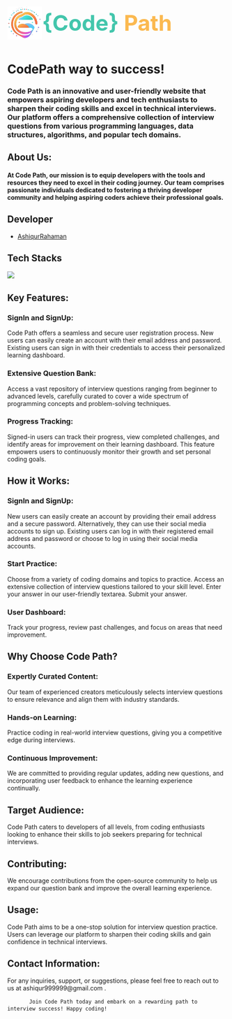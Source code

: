 <h1><img src="./src//assets/codepath-logo.png" alt="" width="80px"><span style="position: relative;top: -20px;font-size: 50px;"><span style="color: #43c6ac;">{Code}</span> <span style="color: #FBB950;">Path</span></span></h1>

<h1>CodePath way to success!</h1>
    <h3>Code Path is an innovative and user-friendly website that empowers aspiring developers and tech enthusiasts to sharpen their coding skills and excel in technical interviews. Our platform offers a comprehensive collection of interview questions from various programming languages, data structures, algorithms, and popular tech domains.</h3>
    <h2>About Us:</h2>
    <h4>At Code Path, our mission is to equip developers with the tools and resources they need to excel in their coding journey. Our team comprises passionate individuals dedicated to fostering a thriving developer community and helping aspiring coders achieve their professional goals.</h4>
	<h2>Developer</h2>

-  [AshiqurRahaman](https://github.com/AshiqurRahaman02)

<h2>Tech Stacks</h2>

![](https://skillicons.dev/icons?i=react,ts,nodejs,express,mongo )

<h2>Key Features:</h2>
   		<h3>SignIn and SignUp:</h3>
   		<p>
   			Code Path offers a seamless and secure user registration process. New
   			users can easily create an account with their email address and
   			password. Existing users can sign in with their credentials to access
   			their personalized learning dashboard.
   		</p>
   		<h3>Extensive Question Bank:</h3>
   		<p>
   			Access a vast repository of interview questions ranging from beginner
   			to advanced levels, carefully curated to cover a wide spectrum of
   			programming concepts and problem-solving techniques.
   		</p>
   		<h3>Progress Tracking:</h3>
   		<p>
   			Signed-in users can track their progress, view completed challenges,
   			and identify areas for improvement on their learning dashboard. This
   			feature empowers users to continuously monitor their growth and set
   			personal coding goals.
   		</p>
       <h2>How it Works:</h2>
   		<h3>SignIn and SignUp:</h3>
   		<p>
   			New users can easily create an account by providing their email address
   			and a secure password. Alternatively, they can use their social media
   			accounts to sign up. Existing users can log in with their registered
   			email address and password or choose to log in using their social media
   			accounts.
   		</p>
   		<h3>Start Practice:</h3>
   		<p>
   			Choose from a variety of coding domains and topics to practice. Access
   			an extensive collection of interview questions tailored to your skill
   			level. Enter your answer in our user-friendly textarea. Submit your
   			answer.
   		</p>
   		<h3>User Dashboard:</h3>
   		<p>
   			Track your progress, review past challenges, and focus on areas that
   			need improvement.
   		</p>
<h2>Why Choose Code Path?</h2>
           <h3>Expertly Curated Content:</h3>
           <p>Our team of experienced creators meticulously selects interview questions to ensure relevance and align them with industry standards.</p>
           <h3>Hands-on Learning:</h3>
           <p>Practice coding in real-world interview questions, giving you a competitive edge during interviews.</p>
           <h3>Continuous Improvement:</h3>
           <p>We are committed to providing regular updates, adding new questions, and incorporating user feedback to enhance the learning experience continually.</p>
<h2>Target Audience:</h2>
           <p>Code Path caters to developers of all levels, from coding enthusiasts looking to enhance their skills to job seekers preparing for technical interviews.</p>
<h2>Contributing:</h2>
           <p>We encourage contributions from the open-source community to help us expand our question bank and improve the overall learning experience.</p>
<h2>Usage:</h2>
           <p>Code Path aims to be a one-stop solution for interview question practice. Users can leverage our platform to sharpen their coding skills and gain confidence in technical interviews.</p>
<h2>Contact Information:</h2>
           <p>For any inquiries, support, or suggestions, please feel free to reach out to us at ashiqur999999@gmail.com .</p>

           Join Code Path today and embark on a rewarding path to interview success! Happy coding!
